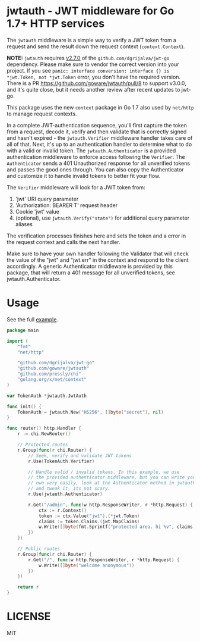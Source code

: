 jwtauth - JWT middleware for Go 1.7+ HTTP services
==================================================

The `jwtauth` middleware is a simple way to verify a JWT token from a request
and send the result down the request context (`context.Context`).

**NOTE:** `jwtauth` requires [v2.7.0](https://github.com/dgrijalva/jwt-go/tree/v2.7.0) of the
`github.com/dgrijalva/jwt-go` dependency. Please make sure to vendor the correct version
into your project. If you see `panic: interface conversion: interface {} is *jwt.Token, not *jwt.Token` error, you don't have the required version. There is a PR https://github.com/goware/jwtauth/pull/8 to support v3.0.0,
and it's quite close, but it needs another review after recent updates to jwt-go.

This package uses the new `context` package in Go 1.7 also used by `net/http`
to manage request contexts.

In a complete JWT-authentication sequence, you'll first capture the token from
a request, decode it, verify and then validate that is correctly signed and hasn't
expired - the `jwtauth.Verifier` middleware handler takes care of all of that. Next,
it's up to an authentication handler to determine what to do with a valid or invalid
token. The `jwtauth.Authenticator` is a provided authentication middleware to enforce
access following the `Verifier`. The `Authenticator` sends a 401 Unauthorized response
for all unverified tokens and passes the good ones through. You can also copy the
Authenticator and customize it to handle invalid tokens to better fit your flow.

The `Verifier` middleware will look for a JWT token from:

1. 'jwt' URI query parameter
2. 'Authorization: BEARER T' request header
3. Cookie 'jwt' value
4. (optional), use `jwtauth.Verify("state")` for additional query parameter aliases

The verification processes finishes here and sets the token and a error in the request
context and calls the next handler.

Make sure to have your own handler following the Validator that will check the value of
the "jwt" and "jwt.err" in the context and respond to the client accordingly. A generic
Authenticator middleware is provided by this package, that will return a 401 message for
all unverified tokens, see jwtauth.Authenticator.

# Usage

See the full [example](https://github.com/goware/jwtauth/blob/master/_example/main.go).

```go
package main

import (
	"fmt"
	"net/http"

	"github.com/dgrijalva/jwt-go"
	"github.com/goware/jwtauth"
	"github.com/pressly/chi"
	"golang.org/x/net/context"
)

var TokenAuth *jwtauth.JwtAuth

func init() {
	TokenAuth = jwtauth.New("HS256", []byte("secret"), nil)
}

func router() http.Handler {
	r := chi.NewRouter()

	// Protected routes
	r.Group(func(r chi.Router) {
		// Seek, verify and validate JWT tokens
		r.Use(TokenAuth.Verifier)

		// Handle valid / invalid tokens. In this example, we use
		// the provided authenticator middleware, but you can write your
		// own very easily, look at the Authenticator method in jwtauth.go
		// and tweak it, its not scary.
		r.Use(jwtauth.Authenticator)

		r.Get("/admin", func(w http.ResponseWriter, r *http.Request) {
			ctx := r.Context()
			token := ctx.Value("jwt").(*jwt.Token)
			claims := token.Claims.(jwt.MapClaims)
			w.Write([]byte(fmt.Sprintf("protected area. hi %v", claims["user_id"])))
		})
	})

	// Public routes
	r.Group(func(r chi.Router) {
		r.Get("/", func(w http.ResponseWriter, r *http.Request) {
			w.Write([]byte("welcome anonymous"))
		})
	})

	return r
}
```

# LICENSE

MIT
